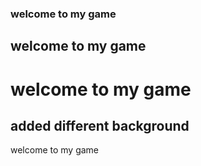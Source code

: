 ### welcome to my game

## welcome to my game

# welcome to my game
## added different background
welcome to my game

